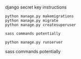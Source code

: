 django secret key instructions
```
python manage.py makemigrations
python manage.py migrate
python manage.py createsuperuser

sass commands potentially

python manage.py runserver
```
sass commands potentially